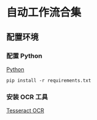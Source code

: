 # 自动工作流合集

## 配置环境

### 配置 Python

[Python](https://www.python.org/ftp/python/3.10.4/python-3.10.4-amd64.exe)

```shell
pip install -r requirements.txt
```

### 安装 OCR 工具

[Tesseract OCR](https://digi.bib.uni-mannheim.de/tesseract/tesseract-ocr-w64-setup-5.3.0.20221222.exe)

